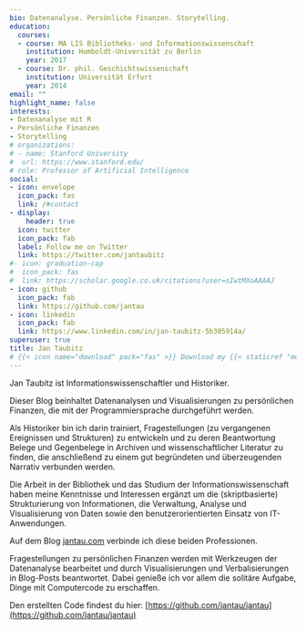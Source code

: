 ```yaml
---
bio: Datenanalyse. Persönliche Finanzen. Storytelling.
education:
  courses:
  - course: MA LIS Bibliotheks- und Informationswissenschaft
    institution: Humboldt-Universität zu Berlin
    year: 2017
  - course: Dr. phil. Geschichtswissenschaft
    institution: Universität Erfurt
    year: 2014
email: ""
highlight_name: false
interests:
- Datenanalyse mit R
- Persönliche Finanzen
- Storytelling
# organizations:
# - name: Stanford University
#  url: https://www.stanford.edu/
# role: Professor of Artificial Intelligence
social:
- icon: envelope
  icon_pack: fas
  link: /#contact
- display:
    header: true
  icon: twitter
  icon_pack: fab
  label: Follow me on Twitter
  link: https://twitter.com/jantaubitz
#- icon: graduation-cap
#  icon_pack: fas
#  link: https://scholar.google.co.uk/citations?user=sIwtMXoAAAAJ
- icon: github
  icon_pack: fab
  link: https://github.com/jantau
- icon: linkedin
  icon_pack: fab
  link: https://www.linkedin.com/in/jan-taubitz-5b305914a/
superuser: true
title: Jan Taubitz
# {{< icon name="download" pack="fas" >}} Download my {{< staticref "media/demo_resume.pdf"   "newtab" >}}resumé{{< /staticref >}}.
---
```


Jan Taubitz ist Informationswissenschaftler und Historiker.

Dieser Blog beinhaltet Datenanalysen und Visualisierungen zu persönlichen Finanzen, die mit der Programmiersprache <i class="fab fa-r-project"></i> durchgeführt werden. 

Als Historiker bin ich darin trainiert, Fragestellungen (zu vergangenen Ereignissen und Strukturen) zu entwickeln und zu deren Beantwortung Belege und Gegenbelege in Archiven und wissenschaftlicher Literatur zu finden, die anschließend zu einem gut begründeten und überzeugenden Narrativ verbunden werden. 

Die Arbeit in der Bibliothek und das Studium der Informationswissenschaft haben meine Kenntnisse und Interessen ergänzt um die (skriptbasierte) Strukturierung von Informationen, die Verwaltung, Analyse und Visualisierung von Daten sowie den benutzerorientierten Einsatz von IT-Anwendungen. 

Auf dem Blog [jantau.com](https://www.jantau.com) verbinde ich diese beiden Professionen. 

Fragestellungen zu persönlichen Finanzen werden mit Werkzeugen der Datenanalyse bearbeitet und durch Visualisierungen und Verbalisierungen in Blog-Posts beantwortet. Dabei genieße ich vor allem die solitäre Aufgabe, Dinge mit Computercode zu erschaffen.

Den erstellten Code findest du hier: [https://github.com/jantau/jantau](https://github.com/jantau/jantau)
